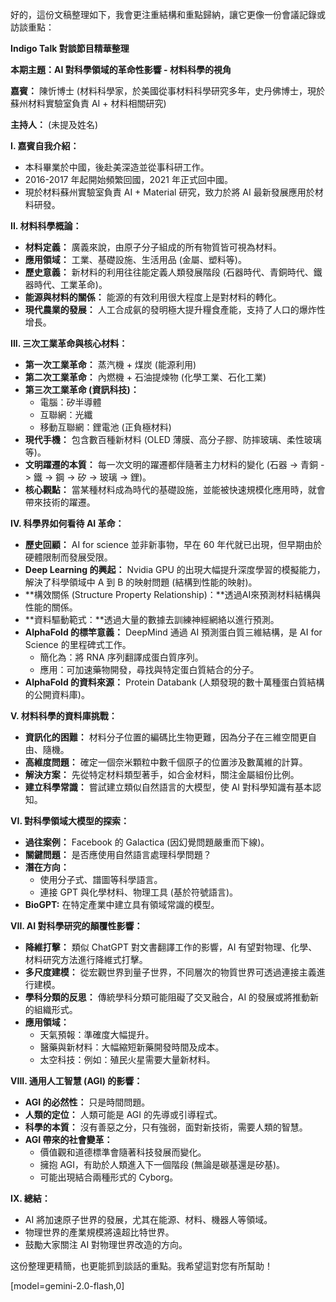 好的，這份文稿整理如下，我會更注重結構和重點歸納，讓它更像一份會議記錄或訪談重點：

**Indigo Talk 對談節目精華整理**

**本期主題：AI 對科學領域的革命性影響 - 材料科學的視角**

**嘉賓：** 陳忻博士 (材料科學家，於美國從事材料科學研究多年，史丹佛博士，現於蘇州材料實驗室負責 AI + 材料相關研究)

**主持人：** (未提及姓名)

**I. 嘉賓自我介紹：**

*   本科畢業於中國，後赴美深造並從事科研工作。
*   2016-2017 年起開始頻繁回國，2021 年正式回中國。
*   現於材料蘇州實驗室負責 AI + Material 研究，致力於將 AI 最新發展應用於材料研發。

**II. 材料科學概論：**

*   **材料定義：** 廣義來說，由原子分子組成的所有物質皆可視為材料。
*   **應用領域：** 工業、基礎設施、生活用品 (金屬、塑料等)。
*   **歷史意義：** 新材料的利用往往能定義人類發展階段 (石器時代、青銅時代、鐵器時代、工業革命)。
*   **能源與材料的關係：** 能源的有效利用很大程度上是對材料的轉化。
*   **現代農業的發展：** 人工合成氨的發明極大提升糧食產能，支持了人口的爆炸性增長。

**III. 三次工業革命與核心材料：**

*   **第一次工業革命：** 蒸汽機 + 煤炭 (能源利用)
*   **第二次工業革命：** 內燃機 + 石油提煉物 (化學工業、石化工業)
*   **第三次工業革命 (資訊科技)：**
    *   電腦：矽半導體
    *   互聯網：光纖
    *   移動互聯網：鋰電池 (正負極材料)
*   **現代手機：** 包含數百種新材料 (OLED 薄膜、高分子膠、防摔玻璃、柔性玻璃等)。
*   **文明躍遷的本質：** 每一次文明的躍遷都伴隨著主力材料的變化 (石器 -> 青銅 -> 鐵 -> 鋼 -> 矽 -> 玻璃 -> 鋰)。
*   **核心觀點：** 當某種材料成為時代的基礎設施，並能被快速規模化應用時，就會帶來技術的躍遷。

**IV. 科學界如何看待 AI 革命：**

*   **歷史回顧：** AI for science 並非新事物，早在 60 年代就已出現，但早期由於硬體限制而發展受限。
*   **Deep Learning 的興起：** Nvidia GPU 的出現大幅提升深度學習的模擬能力，解決了科學領域中 A 到 B 的映射問題 (結構到性能的映射)。
*   **構效關係 (Structure Property Relationship)：**透過AI來預測材料結構與性能的關係。
*   **資料驅動範式：**透過大量的數據去訓練神經網絡以進行預測。
*   **AlphaFold 的標竿意義：** DeepMind 通過 AI 預測蛋白質三維結構，是 AI for Science 的里程碑式工作。
    *   簡化為：將 RNA 序列翻譯成蛋白質序列。
    *   應用：可加速藥物開發，尋找與特定蛋白質結合的分子。
*   **AlphaFold 的資料來源：** Protein Databank (人類發現的數十萬種蛋白質結構的公開資料庫)。

**V. 材料科學的資料庫挑戰：**

*   **資訊化的困難：** 材料分子位置的編碼比生物更難，因為分子在三維空間更自由、隨機。
*   **高維度問題：** 確定一個奈米顆粒中數千個原子的位置涉及數萬維的計算。
*   **解決方案：** 先從特定材料類型著手，如合金材料，關注金屬組份比例。
*   **建立科學常識：** 嘗試建立類似自然語言的大模型，使 AI 對科學知識有基本認知。

**VI. 對科學領域大模型的探索：**

*   **過往案例：** Facebook 的 Galactica (因幻覺問題嚴重而下線)。
*   **關鍵問題：** 是否應使用自然語言處理科學問題？
*   **潛在方向：**
    *   使用分子式、譜圖等科學語言。
    *   連接 GPT 與化學材料、物理工具 (基於符號語言)。
*   **BioGPT:** 在特定產業中建立具有領域常識的模型。

**VII. AI 對科學研究的顛覆性影響：**

*   **降維打擊：** 類似 ChatGPT 對文書翻譯工作的影響，AI 有望對物理、化學、材料研究方法進行降維式打擊。
*   **多尺度建模：** 從宏觀世界到量子世界，不同層次的物質世界可透過連接主義進行建模。
*   **學科分類的反思：** 傳統學科分類可能阻礙了交叉融合，AI 的發展或將推動新的組織形式。
*   **應用領域：**
    *   天氣預報：準確度大幅提升。
    *   醫藥與新材料：大幅縮短新藥開發時間及成本。
    *   太空科技：例如：殖民火星需要大量新材料。

**VIII. 通用人工智慧 (AGI) 的影響：**

*   **AGI 的必然性：** 只是時間問題。
*   **人類的定位：** 人類可能是 AGI 的先導或引導程式。
*   **科學的本質：** 沒有善惡之分，只有強弱，面對新技術，需要人類的智慧。
*   **AGI 帶來的社會變革：**
    *   價值觀和道德標準會隨著科技發展而變化。
    *   擁抱 AGI，有助於人類進入下一個階段 (無論是碳基還是矽基)。
    *   可能出現結合兩種形式的 Cyborg。

**IX. 總結：**

*   AI 將加速原子世界的發展，尤其在能源、材料、機器人等領域。
*   物理世界的產業規模將遠超比特世界。
*   鼓勵大家關注 AI 對物理世界改造的方向。

这份整理更精簡，也更能抓到談話的重點。我希望這對您有所幫助！

[model=gemini-2.0-flash,0]
